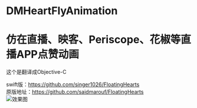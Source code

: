 # DMHeartFlyAnimation
仿在直播、映客、Periscope、花椒等直播APP点赞动画
============================

这个是翻译成Objective-C<br>

swift版：https://github.com/singer1026/FloatingHearts<br>
原版地址：https://github.com/saidmarouf/FloatingHearts <br>
![效果图](/demo.gif)
